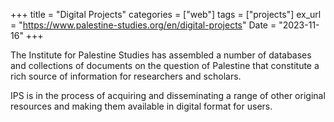 +++
title = "Digital Projects"
categories = ["web"]
tags = ["projects"]
ex_url = "https://www.palestine-studies.org/en/digital-projects"
Date = "2023-11-16"
+++

The Institute for Palestine Studies has assembled a number of databases and collections of documents on the question of Palestine that constitute a rich source of information for researchers and scholars. 

IPS is in the process of acquiring and disseminating a range of other original resources and making them available in digital format for users.
